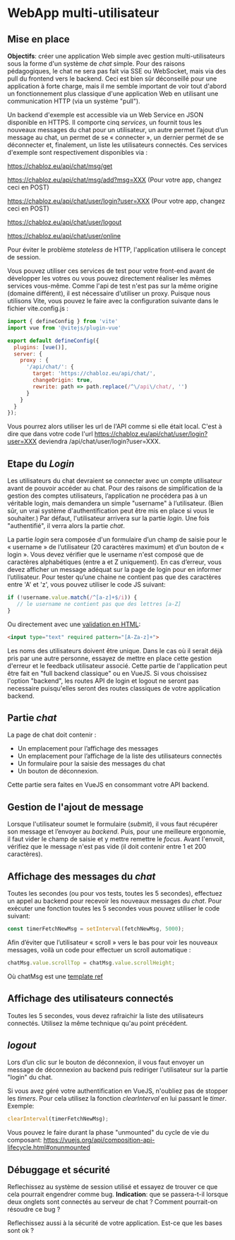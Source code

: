 # WebApp multi-utilisateur 

## Mise en place

**Objectifs**: créer une application Web simple avec gestion multi-utilisateurs sous la forme d'un système de *chat* simple. Pour des raisons pédagogiques, le chat ne sera pas fait via SSE ou WebSocket, mais via des pull du frontend vers le backend. Ceci est bien sûr déconseillé pour une application à forte charge, mais il me semble important de voir tout d'abord un fonctionnement plus classique d'une application Web en utilisant une communication HTTP (via un système "pull").

Un backend d'exemple est accessible via un Web Service en JSON disponible en HTTPS. Il comporte cinq *services*, un fournit tous les nouveaux messages du chat pour un utilisateur, un autre permet l’ajout d’un message au chat, un permet de se « connecter », un dernier permet de se déconnecter et, finalement, un liste les utilisateurs connectés. Ces services d'exemple sont respectivement disponibles via : 

https://chabloz.eu/api/chat/msg/get

https://chabloz.eu/api/chat/msg/add?msg=XXX (Pour votre app, changez ceci en POST)

https://chabloz.eu/api/chat/user/login?user=XXX  (Pour votre app, changez ceci en POST)

https://chabloz.eu/api/chat/user/logout

https://chabloz.eu/api/chat/user/online

Pour éviter le problème *stateless* de HTTP, l'application utilisera le concept de session.

Vous pouvez utiliser ces services de test pour votre front-end avant de développer les votres ou vous pouvez directement réaliser les mêmes services vous-même. Comme l'api de test n'est pas sur la même origine (domaine différent), il est nécessaire d'utiliser un proxy. Puisque nous utilisons Vite, vous pouvez le faire avec la configuration suivante dans le fichier vite.config.js :

```js
import { defineConfig } from 'vite'
import vue from '@vitejs/plugin-vue'

export default defineConfig({
  plugins: [vue()],
  server: {
    proxy : {
      '/api/chat/': {
        target: 'https://chabloz.eu/api/chat/',
        changeOrigin: true,
        rewrite: path => path.replace(/^\/api\/chat/, '')
      }
    }
  }
});
```

Vous pourrez alors utiliser les url de l'API comme si elle était local. C'est à dire que dans votre code l'url https://chabloz.eu/api/chat/user/login?user=XXX deviendra /api/chat/user/login?user=XXX.

## Etape du *Login*

Les utilisateurs du chat devraient se connecter avec un compte utilisateur avant de pouvoir accéder au chat. Pour des raisons de simplification de la gestion des comptes utilisateurs, l’application ne procédera pas à un véritable login, mais demandera un simple "username" à l’utilisateur. (Bien sûr, un vrai système d'authentification peut être mis en place si vous le souhaiter.) Par défaut, l'utilisateur arrivera sur la partie *login*. Une fois "authentifié", il verra alors la partie *chat*.

La partie *login* sera composée d'un formulaire d’un champ de saisie pour le « username » de l’utilisateur (20 caractères maximum) et d’un bouton de « login ».
Vous devez vérifier que le username n'est composé que de caractères alphabétiques (entre a et Z uniquement). En cas d’erreur, vous devez afficher un message adéquat sur la page de login pour en informer l’utilisateur. Pour tester qu’une chaine ne contient pas que des caractères entre 'A' et 'z', vous pouvez utiliser le code JS suivant:

```js
if (!username.value.match(/^[a-z]+$/i)) { 
   // le username ne contient pas que des lettres [a-Z]
}
```

Ou directement avec une [validation en HTML](https://developer.mozilla.org/fr/docs/Learn/Forms/Form_validation):

```html
<input type="text" required pattern="[A-Za-z]+">
```

Les noms des utilisateurs doivent être unique. Dans le cas où il serait déjà pris par une autre personne, essayez de mettre en place cette gestion d'erreur et le feedback utilisateur associé. Cette partie de l'application peut être fait en "full backend classique" ou en VueJS. Si vous choissisez l'option "backend", les routes API de login et logout ne seront pas necessaire puisqu'elles seront des routes classiques de votre application backend.

##  Partie *chat*

La page de chat doit contenir :
- Un emplacement pour l’affichage des messages
- Un emplacement pour l’affichage de la liste des utilisateurs connectés
- Un formulaire pour la saisie des messages du chat
- Un bouton de déconnexion.

Cette partie sera faites en VueJS en consommant votre API backend.

## Gestion de l'ajout de message

Lorsque l'utilisateur soumet le formulaire (*submit*), il vous faut récupérer son message et l’envoyer au *backend*. Puis, pour une meilleure ergonomie, il faut vider le champ de saisie et y mettre remettre le *focus*.
Avant l'envoit, vérifiez que le message n'est pas vide (il doit contenir entre 1 et 200 caractères). 

## Affichage des messages du *chat*

Toutes les secondes (ou pour vos tests, toutes les 5 secondes), effectuez un appel au backend pour recevoir les nouveaux messages du *chat*. Pour exécuter une fonction toutes les 5 secondes vous pouvez utiliser le code suivant:

```js
const timerFetchNewMsg = setInterval(fetchNewMsg, 5000); 
``` 

Afin d’éviter que l’utilisateur « scroll » vers le bas pour voir les nouveaux messages, voilà un code pour effectuer un scroll automatique : 

```js
chatMsg.value.scrollTop = chatMsg.value.scrollHeight;
```

Où chatMsg est une [template ref](https://vuejs.org/guide/essentials/template-refs.html#template-refs)


## Affichage des utilisateurs connectés

Toutes les 5 secondes, vous devez rafraichir la liste des utilisateurs connectés. Utilisez la même technique qu'au point précédent.

## *logout*

Lors d’un clic sur le bouton de déconnexion, il vous faut envoyer un message de déconnexion au backend puis rediriger l'utilisateur sur la partie "login" du chat.

Si vous avez géré votre authentification en VueJS, n'oubliez pas de stopper les *timers*. Pour cela utilisez la fonction *clearInterval* en lui passant le *timer*. Exemple:

```js
clearInterval(timerFetchNewMsg); 
```

Vous pouvez le faire durant la phase "unmounted" du cycle de vie du composant: https://vuejs.org/api/composition-api-lifecycle.html#onunmounted

## Débuggage et sécurité

Reflechissez au système de session utilisé et essayez de trouver ce que cela pourrait engendrer comme bug. **Indication**: que se passera-t-il lorsque deux onglets sont connectés au serveur de chat ? Comment pourrait-on résoudre ce bug ? 

Reflechissez aussi à la sécurité de votre application. Est-ce que les bases sont ok ?
